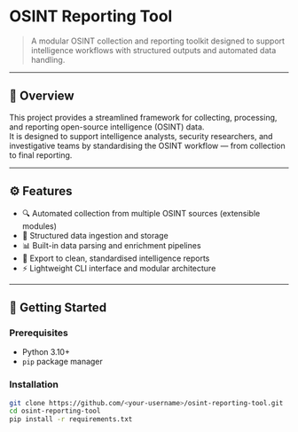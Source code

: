 # OSINT Reporting Tool

> A modular OSINT collection and reporting toolkit designed to support intelligence workflows with structured outputs and automated data handling.

---

## 📌 Overview

This project provides a streamlined framework for collecting, processing, and reporting open-source intelligence (OSINT) data.  
It is designed to support intelligence analysts, security researchers, and investigative teams by standardising the OSINT workflow — from collection to final reporting.

---

## ⚙️ Features

- 🔍 Automated collection from multiple OSINT sources (extensible modules)
- 📂 Structured data ingestion and storage
- 📊 Built-in data parsing and enrichment pipelines
- 📝 Export to clean, standardised intelligence reports
- ⚡ Lightweight CLI interface and modular architecture

---

## 🚀 Getting Started

### Prerequisites
- Python 3.10+
- `pip` package manager

### Installation
```bash
git clone https://github.com/<your-username>/osint-reporting-tool.git
cd osint-reporting-tool
pip install -r requirements.txt
